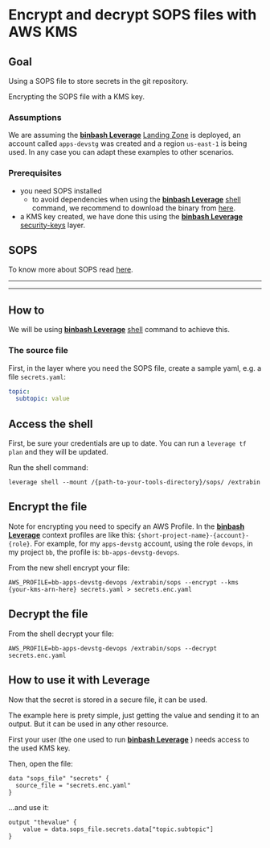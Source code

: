 # Encrypt and decrypt SOPS files with AWS KMS

## Goal

Using a SOPS file to store secrets in the git repository.

Encrypting the SOPS file with a KMS key.

### Assumptions

We are assuming the [**binbash Leverage**](https://leverage.binbash.co/) [Landing Zone](https://leverage.binbash.co/try-leverage/) is deployed, an account called `apps-devstg` was created and a region `us-east-1` is being used. In any case you can adapt these examples to other scenarios.

### Prerequisites

- you need SOPS installed
     - to avoid dependencies when using the [**binbash Leverage**](https://leverage.binbash.co/) [shell](http://localhost:8000/user-guide/leverage-cli/reference/shell/#overview) command, we recommend to download the binary from [here](https://github.com/getsops/sops/releases).
- a KMS key created, we have done this using the [**binbash Leverage**](https://leverage.binbash.co/) [security-keys](https://github.com/binbashar/le-tf-infra-aws/tree/master/apps-devstg/us-east-1/security-keys) layer.

## SOPS

To know more about SOPS read [here](https://github.com/getsops/sops).

---

---

## How to

We will be using [**binbash Leverage**](https://leverage.binbash.co/) [shell](http://localhost:8000/user-guide/leverage-cli/reference/shell/#overview) command to achieve this.

### The source file

First, in the layer where you need the SOPS file, create a sample yaml, e.g. a file `secrets.yaml`:

```yaml
topic:
  subtopic: value
```

## Access the shell

First, be sure your credentials are up to date. You can run a `leverage tf plan` and they will be updated.

Run the shell command:

```shell
leverage shell --mount /{path-to-your-tools-directory}/sops/ /extrabin
```

## Encrypt the file

Note for encrypting you need to specify an AWS Profile. In the [**binbash Leverage**](https://leverage.binbash.co/) context profiles are like this: `{short-project-name}-{account}-{role}`.
For example, for my `apps-devstg` account, using the role `devops`, in my project `bb`, the profile is: `bb-apps-devstg-devops`.

From the new shell encrypt your file:

```shell
AWS_PROFILE=bb-apps-devstg-devops /extrabin/sops --encrypt --kms {your-kms-arn-here} secrets.yaml > secrets.enc.yaml
```

## Decrypt the file

From the shell decrypt your file:

```shell
AWS_PROFILE=bb-apps-devstg-devops /extrabin/sops --decrypt secrets.enc.yaml
```

## How to use it with Leverage

Now that the secret is stored in a secure file, it can be used.

The example here is prety simple, just getting the value and sending it to an output. But it can be used in any other resource.

First your user (the one used to run [**binbash Leverage**](https://leverage.binbash.co/) ) needs access to the used KMS key.

Then, open the file:

```hcl
data "sops_file" "secrets" {
  source_file = "secrets.enc.yaml"
}
```

...and use it:
```hcl
output "thevalue" {
    value = data.sops_file.secrets.data["topic.subtopic"]
}
```
